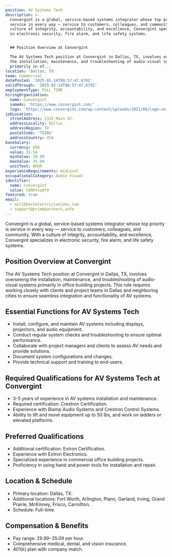 ```yaml
---
position: AV Systems Tech
description: >-
  Convergint is a global, service-based systems integrator whose top priority is
  service in every way — service to customers, colleagues, and community. With a
  culture of integrity, accountability, and excellence, Convergint specializes
  in electronic security, fire alarm, and life safety systems.


  ## Position Overview at Convergint

  The AV Systems Tech position at Convergint in Dallas, TX, involves overseeing
  the installation, maintenance, and troubleshooting of audio-visual systems
  primarily in of...
location: 'Dallas, TX'
team: Commercial
datePosted: '2025-01-14T08:57:47.679Z'
validThrough: '2025-02-14T08:57:47.679Z'
employmentType: FULL_TIME
hiringOrganization:
  name: Convergint
  sameAs: 'https://www.convergint.com/'
  logo: 'https://www.convergint.com/wp-content/uploads/2021/06/logo-on-dark-blue.png'
jobLocation:
  streetAddress: 1332 Main St.
  addressLocality: Dallas
  addressRegion: TX
  postalCode: '75201'
  addressCountry: USA
baseSalary:
  currency: USD
  value: 32.54
  minValue: 29.99
  maxValue: 35.09
  unitText: HOUR
experienceRequirements: midLevel
occupationalCategory: Audio Visual
identifier:
  name: Convergint
  value: CONVtvq4t9
featured: true
email:
  - will@bestelectricianjobs.com
  - support@primepartners.info
---
```




Convergint is a global, service-based systems integrator whose top priority is service in every way — service to customers, colleagues, and community. With a culture of integrity, accountability, and excellence, Convergint specializes in electronic security, fire alarm, and life safety systems.

## Position Overview at Convergint
The AV Systems Tech position at Convergint in Dallas, TX, involves overseeing the installation, maintenance, and troubleshooting of audio-visual systems primarily in office building projects. This role requires working closely with clients and project teams in Dallas and neighboring cities to ensure seamless integration and functionality of AV systems.

## Essential Functions for AV Systems Tech
- Install, configure, and maintain AV systems including displays, projectors, and audio equipment.
- Conduct regular system checks and troubleshooting to ensure optimal performance.
- Collaborate with project managers and clients to assess AV needs and provide solutions.
- Document system configurations and changes.
- Provide technical support and training to end-users.

## Required Qualifications for AV Systems Tech at Convergint
- 3-5 years of experience in AV systems installation and maintenance.
- Required certification: Crestron Certification.
- Experience with Biamp Audio Systems and Crestron Control Systems.
- Ability to lift and move equipment up to 50 lbs, and work on ladders or elevated platforms.

## Preferred Qualifications
- Additional certification: Extron Certification.
- Experience with Extron Electronics.
- Specialized experience in commercial office building projects.
- Proficiency in using hand and power tools for installation and repair.

## Location & Schedule
- Primary location: Dallas, TX.
- Additional locations: Fort Worth, Arlington, Plano, Garland, Irving, Grand Prairie, McKinney, Frisco, Carrollton.
- Schedule: Full-time.

## Compensation & Benefits
- Pay range: $29.99-$35.09 per hour.
- Comprehensive medical, dental, and vision insurance.
- 401(k) plan with company match.
